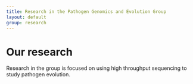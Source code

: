 ```yaml
---
title: Research in the Pathogen Genomics and Evolution Group
layout: default
group: research
---
```


<div class="row">

# Our research

Research in the group is focused on using high throughput sequencing to study pathogen evolution.

<br>
<br>

</div>

</div>
